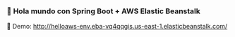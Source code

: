 ### 🌟 **Hola mundo con Spring Boot + AWS Elastic Beanstalk**

🔔 Demo: http://helloaws-env.eba-vq4qqgis.us-east-1.elasticbeanstalk.com/